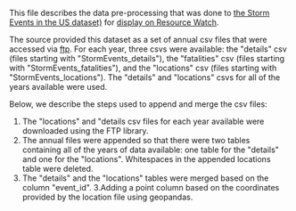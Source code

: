 This file describes the data pre-processing that was done to [the Storm Events in the US dataset)](https://www.ncdc.noaa.gov/stormevents/ftp.jsp) for [display on Resource Watch](https://resourcewatch.org/data/explore/).

The source provided this dataset as a set of annual csv files that were accessed via [ftp](ftp://ftp.ncdc.noaa.gov/pub/data/swdi/stormevents/csvfiles/). For each year, three csvs were available: the "details" csv (files starting with "StormEvents_details"), the "fatalities" csv (files starting with "StormEvents_fatalities"), and the "locations" csv (files starting with "StormEvents_locations"). The "details" and "locations" csvs for all of the years available were used.

Below, we describe the steps used to append and merge the csv files:
1. The "locations" and "details csv files for each year available were downloaded using the FTP library.
2. The annual files were appended so that there were two tables containing all of the years of data available: one table for the "details" and one for the "locations". Whitespaces in the appended locations table were deleted.
3. The "details" and the "locations" tables were merged based on the column "event_id". 
3.Adding a point column based on the coordinates provided by the location file using geopandas.
